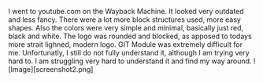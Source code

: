 I went to youtube.com on the Wayback Machine. It looked very outdated and less fancy. There were a lot more block structures used, more easy shapes. Also the colors were very simple and minimal, basically just red, black and white. The logo was rounded and blocked, as apposed to todays more strait lighned, modern logo.
GIT Module was extremely difficult for me. Unfortunatly, I still do not fully understand it, although I am trying very hard to. I am struggling very hard to understand it and find my way around.
![Image][screenshot2.png]
